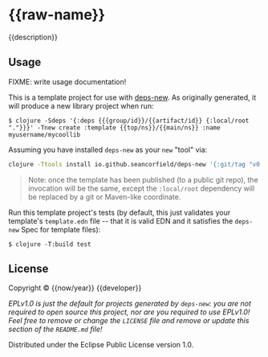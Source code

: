 # {{raw-name}}

{{description}}

## Usage

FIXME: write usage documentation!

This is a template project for use with [deps-new](https://github.com/seancorfield/deps-new).
As originally generated, it will produce a new library project when run:

    $ clojure -Sdeps '{:deps {{{group/id}}/{{artifact/id}} {:local/root "."}}}' -Tnew create :template {{top/ns}}/{{main/ns}} :name myusername/mycoollib

Assuming you have installed `deps-new` as your `new` "tool" via:

```bash
clojure -Ttools install io.github.seancorfield/deps-new '{:git/tag "v0.5.2"}' :as new
```

> Note: once the template has been published (to a public git repo), the invocation will be the same, except the `:local/root` dependency will be replaced by a git or Maven-like coordinate.

Run this template project's tests (by default, this just validates your template's `template.edn`
file -- that it is valid EDN and it satisfies the `deps-new` Spec for template files):

    $ clojure -T:build test

## License

Copyright © {{now/year}} {{developer}}

_EPLv1.0 is just the default for projects generated by `deps-new`: you are not_
_required to open source this project, nor are you required to use EPLv1.0!_
_Feel free to remove or change the `LICENSE` file and remove or update this_
_section of the `README.md` file!_

Distributed under the Eclipse Public License version 1.0.
